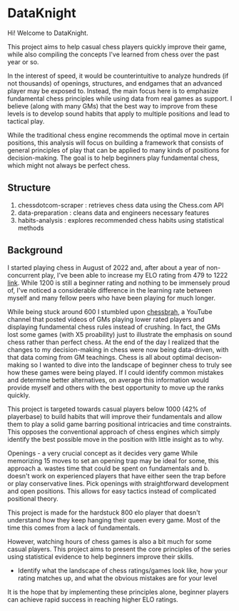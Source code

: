 # DataKnight

Hi! Welcome to DataKnight.

This project aims to help casual chess players quickly improve their game, while also compiling the concepts I've learned from chess over the past year or so. 

In the interest of speed, it would be counterintuitive to analyze hundreds (if not thousands) of openings, structures, and endgames that an advanced player may be exposed to. Instead, the main focus here is to emphasize fundamental chess principles while using data from real games as support. I believe (along with many GMs) that the best way to improve from these levels is to develop sound habits that apply to multiple positions and lead to tactical play.

While the traditional chess engine recommends the optimal move in certain positions, this analysis will focus on building a framework that consists of general principles of play that can be applied to many kinds of positions for decision-making. The goal is to help beginners play fundamental chess, which might not always be perfect chess.

## Structure

1. chessdotcom-scraper : retrieves chess data using the Chess.com API
2. data-preparation : cleans data and engineers necessary features
3. habits-analysis : explores recommended chess habits using statistical methods

## Background

I started playing chess in August of 2022 and, after about a year of non-concurrent play, I've been able to increase my ELO rating from 479 to 1222 [link](https://www.chess.com/stats/live/rapid/justinwitter/0). While 1200 is still a beginner rating and nothing to be immensely proud of, I've noticed a considerable difference in the learning rate between myself and many fellow peers who have been playing for much longer.

While being stuck around 600 I stumbled upon [chessbrah](https://www.youtube.com/playlist?list=PL8N8j2e7RpPnpqbISqi1SJ9_wrnNU3rEm), a YouTube channel that posted videos of GMs playing lower rated players and displaying fundamental chess rules instead of crushing. In fact, the GMs lost some games (with X5 proability) just to illustrate the emphasis on sound chess rather than perfect chess. At the end of the day I realized that the changes to my decision-making in chess were now being data-driven, with that data coming from GM teachings. Chess is all about optimal decison-making so I wanted to dive into the landscape of beginner chess to truly see how these games were being played. If I could identify common mistakes and determine better alternatives, on average this information would provide myself and others with the best opportunity to move up the ranks quickly.

This project is targeted towards casual players below 1000 (42% of playerbase) to build habits that will improve their fundamentals and allow them to play a solid game barring positional intricacies and time constraints. This opposes the conventional approach of chess engines which simply identify the best possible move in the position with little insight as to why.

Openings - a very crucial concept as it decides very game
While memorizing 15 moves to set an opening trap may be ideal for some, this approach a. wastes time that could be spent on fundamentals and b. doesn't work on experienced players that have either seen the trap before or play conservative lines. Pick openings with straightforward development and open positions. This allows for easy tactics instead of complicated positional theory.

This project is made for the hardstuck 800 elo player that doesn't understand how they keep hanging their queen every game. Most of the time this comes from a lack of fundamentals.

However, watching hours of chess games is also a bit much for some casual players. This project aims to present the core principles of the series using statistical evidence to help beginners improve their skills.

- Identify what the landscape of chess ratings/games look like, how your rating matches up, and what the obvious mistakes are for your level

It is the hope that by implementing these principles alone, beginner players can achieve rapid success in reaching higher ELO ratings.
